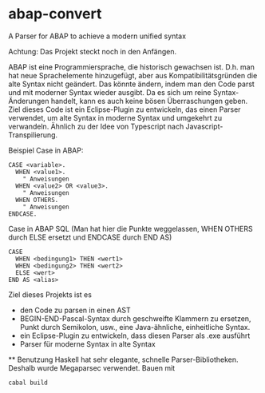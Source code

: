 # abap-convert
A Parser for ABAP to achieve a modern unified syntax

Achtung: Das Projekt steckt noch in den Anfängen.

ABAP ist eine Programmiersprache, die historisch gewachsen ist. D.h. man hat neue Sprachelemente hinzugefügt, aber aus Kompatibilitätsgründen die alte Syntax nicht geändert.
Das könnte ändern, indem man den Code parst und mit moderner Syntax wieder ausgibt. Da es sich um reine Syntax-Änderungen handelt, kann es auch keine bösen Überraschungen geben.
Ziel dieses Code ist ein Eclipse-Plugin zu entwickeln, das einen Parser verwendet, um alte Syntax in moderne Syntax und umgekehrt zu verwandeln. Ähnlich zu der Idee von Typescript nach Javascript-Transpilierung.

Beispiel Case in ABAP:

```ABAP
CASE <variable>.
  WHEN <value1>.
    " Anweisungen
  WHEN <value2> OR <value3>.
    " Anweisungen
  WHEN OTHERS.
    " Anweisungen
ENDCASE.
```

Case in ABAP SQL (Man hat hier die Punkte weggelassen, WHEN OTHERS durch ELSE ersetzt und ENDCASE durch END AS)

```ABAP
CASE 
  WHEN <bedingung1> THEN <wert1>
  WHEN <bedingung2> THEN <wert2>
  ELSE <wert>
END AS <alias>
```

Ziel dieses Projekts ist es
* den Code zu parsen in einen AST
* BEGIN-END-Pascal-Syntax durch geschweifte Klammern zu ersetzen, Punkt durch Semikolon, usw., eine Java-ähnliche, einheitliche Syntax.
* ein Eclipse-Plugin zu entwickeln, dass diesen Parser als .exe ausführt
* Parser für moderne Syntax in alte Syntax

** Benutzung
Haskell hat sehr elegante, schnelle Parser-Bibliotheken. Deshalb wurde Megaparsec verwendet.
Bauen mit
```bash
cabal build
```
